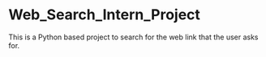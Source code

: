 # Web_Search_Intern_Project
This is a Python based project to search for the web link that the user asks for.
